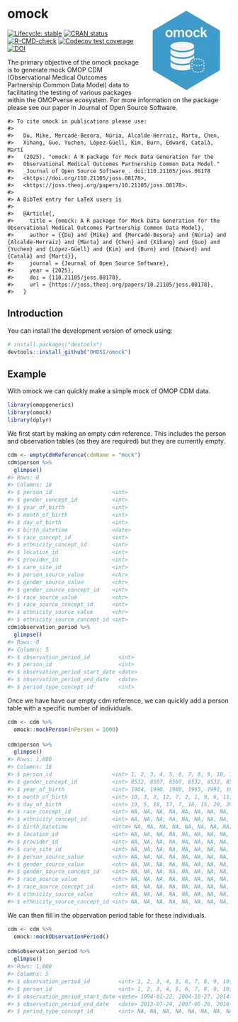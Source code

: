 
<!-- README.md is generated from README.Rmd. Please edit that file -->

# omock <img src="man/figures/logo.png" align="right" height="200"/>

<!-- badges: start -->

[![Lifecycle:
stable](https://img.shields.io/badge/lifecycle-stable-brightgreen.svg)](https://lifecycle.r-lib.org/articles/stages.html#stable)
[![CRAN
status](https://www.r-pkg.org/badges/version/omock)](https://CRAN.R-project.org/package=omock)
[![R-CMD-check](https://github.com/OHDSI/omock/actions/workflows/R-CMD-check.yaml/badge.svg)](https://github.com/OHDSI/omock/actions/workflows/R-CMD-check.yaml)
[![Codecov test
coverage](https://codecov.io/gh/OHDSI/omock/branch/main/graph/badge.svg)](https://app.codecov.io/gh/OHDSI/omock?branch=main)
[![DOI](https://joss.theoj.org/papers/10.21105/joss.08178/status.svg)](https://doi.org/10.21105/joss.08178)

<!-- badges: end -->

The primary objective of the omock package is to generate mock OMOP CDM
(Observational Medical Outcomes Partnership Common Data Model) data to
facilitating the testing of various packages within the OMOPverse
ecosystem. For more information on the package please see our paper in
Journal of Open Source Software.

    #> To cite omock in publications please use:
    #> 
    #>   Du, Mike, Mercadé-Besora, Núria, Alcalde-Herraiz, Marta, Chen,
    #>   Xihang, Guo, Yuchen, López-Güell, Kim, Burn, Edward, Català, Martí
    #>   (2025). "omock: A R package for Mock Data Generation for the
    #>   Observational Medical Outcomes Partnership Common Data Model."
    #>   _Journal of Open Source Software_. doi:110.21105/joss.08178
    #>   <https://doi.org/110.21105/joss.08178>,
    #>   <https://joss.theoj.org/papers/10.21105/joss.08178>.
    #> 
    #> A BibTeX entry for LaTeX users is
    #> 
    #>   @Article{,
    #>     title = {omock: A R package for Mock Data Generation for the Observational Medical Outcomes Partnership Common Data Model},
    #>     author = {{Du} and {Mike} and {Mercadé-Besora} and {Núria} and {Alcalde-Herraiz} and {Marta} and {Chen} and {Xihang} and {Guo} and {Yuchen} and {López-Güell} and {Kim} and {Burn} and {Edward} and {Català} and {Martí}},
    #>     journal = {Journal of Open Source Software},
    #>     year = {2025},
    #>     doi = {110.21105/joss.08178},
    #>     url = {https://joss.theoj.org/papers/10.21105/joss.08178},
    #>   }

## Introduction

You can install the development version of omock using:

``` r
# install.packages("devtools")
devtools::install_github("OHDSI/omock")
```

## Example

With omock we can quickly make a simple mock of OMOP CDM data.

``` r
library(omopgenerics)
library(omock)
library(dplyr)
```

We first start by making an empty cdm reference. This includes the
person and observation tables (as they are required) but they are
currently empty.

``` r
cdm <- emptyCdmReference(cdmName = "mock")
cdm$person %>%
  glimpse()
#> Rows: 0
#> Columns: 18
#> $ person_id                   <int> 
#> $ gender_concept_id           <int> 
#> $ year_of_birth               <int> 
#> $ month_of_birth              <int> 
#> $ day_of_birth                <int> 
#> $ birth_datetime              <date> 
#> $ race_concept_id             <int> 
#> $ ethnicity_concept_id        <int> 
#> $ location_id                 <int> 
#> $ provider_id                 <int> 
#> $ care_site_id                <int> 
#> $ person_source_value         <chr> 
#> $ gender_source_value         <chr> 
#> $ gender_source_concept_id    <int> 
#> $ race_source_value           <chr> 
#> $ race_source_concept_id      <int> 
#> $ ethnicity_source_value      <chr> 
#> $ ethnicity_source_concept_id <int>
cdm$observation_period %>%
  glimpse()
#> Rows: 0
#> Columns: 5
#> $ observation_period_id         <int> 
#> $ person_id                     <int> 
#> $ observation_period_start_date <date> 
#> $ observation_period_end_date   <date> 
#> $ period_type_concept_id        <int>
```

Once we have have our empty cdm reference, we can quickly add a person
table with a specific number of individuals.

``` r
cdm <- cdm %>%
  omock::mockPerson(nPerson = 1000)

cdm$person %>%
  glimpse()
#> Rows: 1,000
#> Columns: 18
#> $ person_id                   <int> 1, 2, 3, 4, 5, 6, 7, 8, 9, 10, 11, 12, 13,…
#> $ gender_concept_id           <int> 8532, 8507, 8507, 8532, 8532, 8507, 8532, …
#> $ year_of_birth               <int> 1964, 1990, 1980, 1965, 1991, 1999, 1988, …
#> $ month_of_birth              <int> 10, 3, 3, 12, 7, 2, 1, 9, 6, 11, 12, 3, 12…
#> $ day_of_birth                <int> 19, 5, 18, 17, 7, 16, 15, 20, 29, 15, 17, …
#> $ race_concept_id             <int> NA, NA, NA, NA, NA, NA, NA, NA, NA, NA, NA…
#> $ ethnicity_concept_id        <int> NA, NA, NA, NA, NA, NA, NA, NA, NA, NA, NA…
#> $ birth_datetime              <dttm> NA, NA, NA, NA, NA, NA, NA, NA, NA, NA, N…
#> $ location_id                 <int> NA, NA, NA, NA, NA, NA, NA, NA, NA, NA, NA…
#> $ provider_id                 <int> NA, NA, NA, NA, NA, NA, NA, NA, NA, NA, NA…
#> $ care_site_id                <int> NA, NA, NA, NA, NA, NA, NA, NA, NA, NA, NA…
#> $ person_source_value         <chr> NA, NA, NA, NA, NA, NA, NA, NA, NA, NA, NA…
#> $ gender_source_value         <chr> NA, NA, NA, NA, NA, NA, NA, NA, NA, NA, NA…
#> $ gender_source_concept_id    <int> NA, NA, NA, NA, NA, NA, NA, NA, NA, NA, NA…
#> $ race_source_value           <chr> NA, NA, NA, NA, NA, NA, NA, NA, NA, NA, NA…
#> $ race_source_concept_id      <int> NA, NA, NA, NA, NA, NA, NA, NA, NA, NA, NA…
#> $ ethnicity_source_value      <chr> NA, NA, NA, NA, NA, NA, NA, NA, NA, NA, NA…
#> $ ethnicity_source_concept_id <int> NA, NA, NA, NA, NA, NA, NA, NA, NA, NA, NA…
```

We can then fill in the observation period table for these individuals.

``` r
cdm <- cdm %>%
  omock::mockObservationPeriod()

cdm$observation_period %>%
  glimpse()
#> Rows: 1,000
#> Columns: 5
#> $ observation_period_id         <int> 1, 2, 3, 4, 5, 6, 7, 8, 9, 10, 11, 12, 1…
#> $ person_id                     <int> 1, 2, 3, 4, 5, 6, 7, 8, 9, 10, 11, 12, 1…
#> $ observation_period_start_date <date> 1994-01-22, 2004-10-27, 2014-01-23, 198…
#> $ observation_period_end_date   <date> 2013-07-24, 2007-05-26, 2016-03-02, 199…
#> $ period_type_concept_id        <int> NA, NA, NA, NA, NA, NA, NA, NA, NA, NA, …
```
